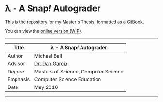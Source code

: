 # λ - A Snap<em>!</em> Autograder

This is the repository for my Master's Thesis, formatted as a [GitBook][GitBook].

You can view the [online version (WIP)][online].

-----------------------------------------------------
| Title    | λ - A Snap<em>!</em> Autograder 		|
| -------- | -------------------------------------- |
| Author   | Michael Ball 							|
| Advisor  | [Dr. Dan Garcia][dan] 					|
| Degree   | Masters of Science, Computer Science 	|
| Emphasis | Computer Science Education				|
| Date     | May 2016								|
-----------------------------------------------------

[GitBook]: https://gitbook.com/
[online]: https://cycomachead.gitbooks.io/thesis/content/index.html
[dan]: https://cs.berkeley.edu/~ddgarcia

